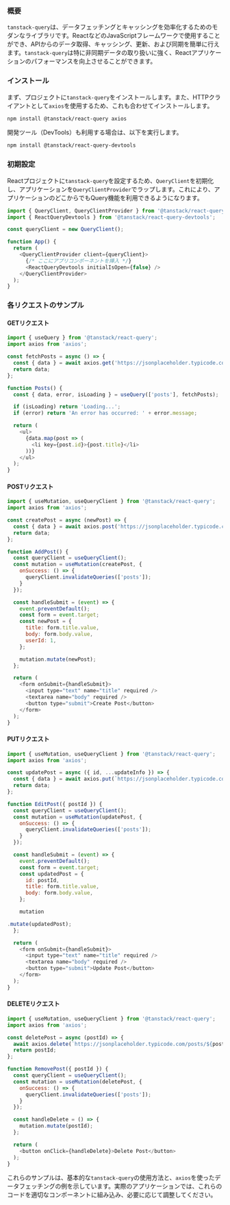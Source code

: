 ### 概要

`tanstack-query`は、データフェッチングとキャッシングを効率化するためのモダンなライブラリです。ReactなどのJavaScriptフレームワークで使用することができ、APIからのデータ取得、キャッシング、更新、および同期を簡単に行えます。`tanstack-query`は特に非同期データの取り扱いに強く、Reactアプリケーションのパフォーマンスを向上させることができます。

### インストール

まず、プロジェクトに`tanstack-query`をインストールします。また、HTTPクライアントとして`axios`を使用するため、これも合わせてインストールします。

```bash
npm install @tanstack/react-query axios
```

開発ツール（DevTools）も利用する場合は、以下を実行します。

```bash
npm install @tanstack/react-query-devtools
```

### 初期設定

Reactプロジェクトに`tanstack-query`を設定するため、`QueryClient`を初期化し、アプリケーションを`QueryClientProvider`でラップします。これにより、アプリケーションのどこからでもQuery機能を利用できるようになります。

```javascript
import { QueryClient, QueryClientProvider } from '@tanstack/react-query';
import { ReactQueryDevtools } from '@tanstack/react-query-devtools';

const queryClient = new QueryClient();

function App() {
  return (
    <QueryClientProvider client={queryClient}>
      {/* ここにアプリコンポーネントを挿入 */}
      <ReactQueryDevtools initialIsOpen={false} />
    </QueryClientProvider>
  );
}
```

### 各リクエストのサンプル

#### GETリクエスト

```javascript
import { useQuery } from '@tanstack/react-query';
import axios from 'axios';

const fetchPosts = async () => {
  const { data } = await axios.get('https://jsonplaceholder.typicode.com/posts');
  return data;
};

function Posts() {
  const { data, error, isLoading } = useQuery(['posts'], fetchPosts);

  if (isLoading) return 'Loading...';
  if (error) return 'An error has occurred: ' + error.message;

  return (
    <ul>
      {data.map(post => (
        <li key={post.id}>{post.title}</li>
      ))}
    </ul>
  );
}
```

#### POSTリクエスト

```javascript
import { useMutation, useQueryClient } from '@tanstack/react-query';
import axios from 'axios';

const createPost = async (newPost) => {
  const { data } = await axios.post('https://jsonplaceholder.typicode.com/posts', newPost);
  return data;
};

function AddPost() {
  const queryClient = useQueryClient();
  const mutation = useMutation(createPost, {
    onSuccess: () => {
      queryClient.invalidateQueries(['posts']);
    }
  });

  const handleSubmit = (event) => {
    event.preventDefault();
    const form = event.target;
    const newPost = {
      title: form.title.value,
      body: form.body.value,
      userId: 1,
    };

    mutation.mutate(newPost);
  };

  return (
    <form onSubmit={handleSubmit}>
      <input type="text" name="title" required />
      <textarea name="body" required />
      <button type="submit">Create Post</button>
    </form>
  );
}
```

#### PUTリクエスト

```javascript
import { useMutation, useQueryClient } from '@tanstack/react-query';
import axios from 'axios';

const updatePost = async ({ id, ...updateInfo }) => {
  const { data } = await axios.put(`https://jsonplaceholder.typicode.com/posts/${id}`, updateInfo);
  return data;
};

function EditPost({ postId }) {
  const queryClient = useQueryClient();
  const mutation = useMutation(updatePost, {
    onSuccess: () => {
      queryClient.invalidateQueries(['posts']);
    }
  });

  const handleSubmit = (event) => {
    event.preventDefault();
    const form = event.target;
    const updatedPost = {
      id: postId,
      title: form.title.value,
      body: form.body.value,
    };

    mutation

.mutate(updatedPost);
  };

  return (
    <form onSubmit={handleSubmit}>
      <input type="text" name="title" required />
      <textarea name="body" required />
      <button type="submit">Update Post</button>
    </form>
  );
}
```

#### DELETEリクエスト

```javascript
import { useMutation, useQueryClient } from '@tanstack/react-query';
import axios from 'axios';

const deletePost = async (postId) => {
  await axios.delete(`https://jsonplaceholder.typicode.com/posts/${postId}`);
  return postId;
};

function RemovePost({ postId }) {
  const queryClient = useQueryClient();
  const mutation = useMutation(deletePost, {
    onSuccess: () => {
      queryClient.invalidateQueries(['posts']);
    }
  });

  const handleDelete = () => {
    mutation.mutate(postId);
  };

  return (
    <button onClick={handleDelete}>Delete Post</button>
  );
}
```

これらのサンプルは、基本的な`tanstack-query`の使用方法と、`axios`を使ったデータフェッチングの例を示しています。実際のアプリケーションでは、これらのコードを適切なコンポーネントに組み込み、必要に応じて調整してください。
